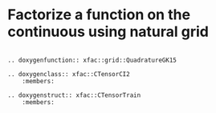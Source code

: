 # Factorize a function on the continuous using natural grid

```{eval-rst}

.. doxygenfunction:: xfac::grid::QuadratureGK15

.. doxygenclass:: xfac::CTensorCI2
    :members:

.. doxygenstruct:: xfac::CTensorTrain
    :members:
```